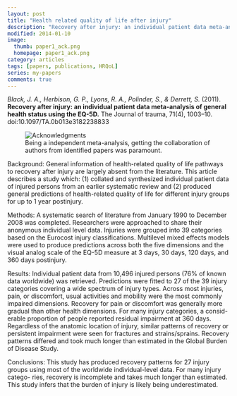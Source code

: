 ```yaml
---
layout: post
title: "Health related quality of life after injury"
description: "Recovery after injury: an individual patient data meta-analysis of general health status using the EQ-5D."
modified: 2014-01-10
image: 
  thumb: paper1_ack.png
  homepage: paper1_ack.png
category: articles
tags: [papers, publications, HRQoL]
series: my-papers
comments: true
---
```


*Black, J. A., Herbison, G. P., Lyons, R. A., Polinder, S., & Derrett, S.* (2011). 
**Recovery after injury: an individual patient data meta-analysis of 
general health status using the EQ-5D.** 
The Journal of trauma, 71(4), 1003–10. doi:10.1097/TA.0b013e3182238833

<figure>
	<img src="{{ site.url }}/images/paper1_ack.png" alt="Acknowledgments">
	<figcaption>Being a independent meta-analysis, getting the collaboration of authors
	 from identified papers was paramount.</figcaption>
</figure>

Background: General information of health-related quality of life pathways to recovery
 after injury are largely absent from the literature. This article describes a study which: 
 (1) collated and synthesized individual patient data of injured persons from an earlier 
 systematic review and (2) produced general predictions of health-related quality of life 
 for different injury groups for up to 1 year postinjury. 
 
Methods: A systematic search of literature from January 1990 to December 2008 was completed.
 Researchers were approached to share their anonymous individual level data. Injuries 
 were grouped into 39 categories based on the Eurocost injury classifications. Multilevel 
 mixed effects models were used to produce predictions across both the five dimensions 
 and the visual analog scale of the EQ-5D measure at 3 days, 30 days, 120 days, and 
 360 days postinjury. 
 
Results: Individual patient data from 10,496 injured persons 
 (76% of known data worldwide) was retrieved. Predictions were fitted to 27 of the 39 
 injury categories covering a wide spectrum of injury types. Across most injuries, 
 pain, or discomfort, usual activities and mobility were the most commonly impaired 
 dimensions. Recovery for pain or discomfort was generally more gradual than other health 
 dimensions. For many injury categories, a consid- erable proportion of people reported 
 residual impairment at 360 days. Regardless of the anatomic location of injury, 
 similar patterns of recovery or persistent impairment were seen for fractures and strains/sprains. 
 Recovery patterns differed and took much longer than estimated in the Global Burden of Disease Study. 
 
Conclusions: This study has produced recovery patterns for 27 injury groups using most of
 the worldwide individual-level data. For many injury catego- ries, recovery is 
 incomplete and takes much longer than estimated. This study infers that the burden of 
 injury is likely being underestimated.

